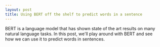 ```yaml
---
layout: post
title: Using BERT off the shelf to predict words in a sentence
---
```


BERT is a language model that has shown state of the art results on many natural language tasks.  In this post, we'll play around with BERT and see how we can use it to predict words in sentences.  